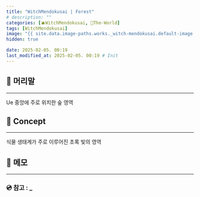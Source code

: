 ```yaml
---
title: "WitchMendokusai | Forest"
# description: ""
categories: [🫐WitchMendokusai, 🥥The-World]
tags: [WitchMendokusai]
image: "{{ site.data.image-paths.works._witch-mendokusai.default-image }}"
hidden: true

date: 2025-02-05. 00:19
last_modified_at: 2025-02-05. 00:19 # Init
---
```


## 📀 머리말

---

Ue 중앙에 주로 위치한 숲 영역  

## 📀 Concept

---

식물 생태계가 주로 이루어진 초록 빛의 영역  

## 📀 메모

---

### 💿 참고 : _
